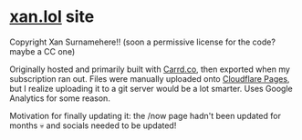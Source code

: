 # [xan.lol](https://xan.lol) site
Copyright Xan Surnamehere!! (soon a permissive license for the code? maybe a CC one)

Originally hosted and primarily built with [Carrd.co](https://carrd.co), then exported when my subscription ran out. Files were manually uploaded onto [Cloudflare Pages](https://pages.cloudflare.com/), but I realize uploading it to a git server would be a lot smarter. Uses Google Analytics for some reason. 

Motivation for finally updating it: the /now page hadn't been updated for months 💀 and socials needed to be updated!